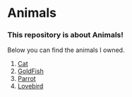 # Animals
### This repository is about Animals!
Below you can find the animals I owned.

1. [Cat](Cat.md)
2. [GoldFish](GoldFish.md)
3. [Parrot](Parrot.md)
4. [Lovebird](Lovebird.md)